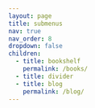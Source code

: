 ```yaml
---
layout: page
title: submenus
nav: true
nav_order: 8
dropdown: false
children:
  - title: bookshelf
	permalink: /books/
  - title: divider
  - title: blog
	permalink: /blog/
---
```

